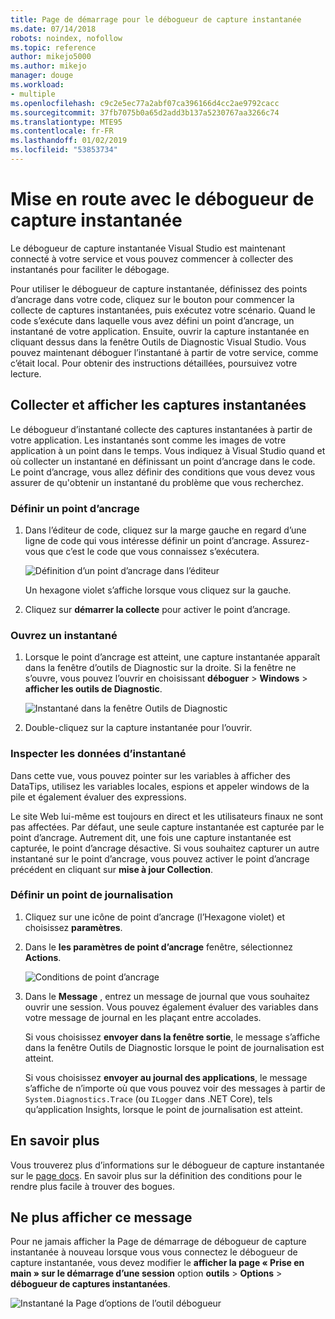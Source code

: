 ```yaml
---
title: Page de démarrage pour le débogueur de capture instantanée
ms.date: 07/14/2018
robots: noindex, nofollow
ms.topic: reference
author: mikejo5000
ms.author: mikejo
manager: douge
ms.workload:
- multiple
ms.openlocfilehash: c9c2e5ec77a2abf07ca396166d4cc2ae9792cacc
ms.sourcegitcommit: 37fb7075b0a65d2add3b137a5230767aa3266c74
ms.translationtype: MTE95
ms.contentlocale: fr-FR
ms.lasthandoff: 01/02/2019
ms.locfileid: "53853734"
---
```

# <a name="getting-started-with-the-snapshot-debugger"></a>Mise en route avec le débogueur de capture instantanée

Le débogueur de capture instantanée Visual Studio est maintenant connecté à votre service et vous pouvez commencer à collecter des instantanés pour faciliter le débogage.

Pour utiliser le débogueur de capture instantanée, définissez des points d’ancrage dans votre code, cliquez sur le bouton pour commencer la collecte de captures instantanées, puis exécutez votre scénario. Quand le code s’exécute dans laquelle vous avez défini un point d’ancrage, un instantané de votre application. Ensuite, ouvrir la capture instantanée en cliquant dessus dans la fenêtre Outils de Diagnostic Visual Studio. Vous pouvez maintenant déboguer l’instantané à partir de votre service, comme c’était local. Pour obtenir des instructions détaillées, poursuivez votre lecture.

## <a name="collect-and-view-snapshots"></a>Collecter et afficher les captures instantanées

Le débogueur d’instantané collecte des captures instantanées à partir de votre application. Les instantanés sont comme les images de votre application à un point dans le temps. Vous indiquez à Visual Studio quand et où collecter un instantané en définissant un point d’ancrage dans le code. Le point d’ancrage, vous allez définir des conditions que vous devez vous assurer de qu'obtenir un instantané du problème que vous recherchez.

### <a name="set-a-snappoint"></a>Définir un point d’ancrage

1. Dans l’éditeur de code, cliquez sur la marge gauche en regard d’une ligne de code qui vous intéresse définir un point d’ancrage. Assurez-vous que c’est le code que vous connaissez s’exécutera. 

    ![Définition d’un point d’ancrage dans l’éditeur](../media/snapshot-startpage-set-snappoint.png)

    Un hexagone violet s’affiche lorsque vous cliquez sur la gauche.

2. Cliquez sur **démarrer la collecte** pour activer le point d’ancrage.

### <a name="open-a-snapshot"></a>Ouvrez un instantané

1. Lorsque le point d’ancrage est atteint, une capture instantanée apparaît dans la fenêtre d’outils de Diagnostic sur la droite. Si la fenêtre ne s’ouvre, vous pouvez l’ouvrir en choisissant **déboguer** > **Windows** > **afficher les outils de Diagnostic**. 

    ![Instantané dans la fenêtre Outils de Diagnostic](../media/snapshot-startpage-diagsession-window.png)

2. Double-cliquez sur la capture instantanée pour l’ouvrir.

### <a name="inspect-snapshot-data"></a>Inspecter les données d’instantané

Dans cette vue, vous pouvez pointer sur les variables à afficher des DataTips, utilisez les variables locales, espions et appeler windows de la pile et également évaluer des expressions.

Le site Web lui-même est toujours en direct et les utilisateurs finaux ne sont pas affectées. Par défaut, une seule capture instantanée est capturée par le point d’ancrage. Autrement dit, une fois une capture instantanée est capturée, le point d’ancrage désactive. Si vous souhaitez capturer un autre instantané sur le point d’ancrage, vous pouvez activer le point d’ancrage précédent en cliquant sur **mise à jour Collection**.

### <a name="set-a-logpoint"></a>Définir un point de journalisation

1. Cliquez sur une icône de point d’ancrage (l’Hexagone violet) et choisissez **paramètres**.

2. Dans le **les paramètres de point d’ancrage** fenêtre, sélectionnez **Actions**.

    ![Conditions de point d’ancrage](../media/snapshot-startpage-logpoint.png)

3. Dans le **Message** , entrez un message de journal que vous souhaitez ouvrir une session. Vous pouvez également évaluer des variables dans votre message de journal en les plaçant entre accolades.

    Si vous choisissez **envoyer dans la fenêtre sortie**, le message s’affiche dans la fenêtre Outils de Diagnostic lorsque le point de journalisation est atteint. 

    Si vous choisissez **envoyer au journal des applications**, le message s’affiche de n’importe où que vous pouvez voir des messages à partir de `System.Diagnostics.Trace` (ou `ILogger` dans .NET Core), tels qu’application Insights, lorsque le point de journalisation est atteint.

## <a name="learn-more"></a>En savoir plus

Vous trouverez plus d’informations sur le débogueur de capture instantanée sur le [page docs](../debug-live-azure-applications.md). En savoir plus sur la définition des conditions pour le rendre plus facile à trouver des bogues.

## <a name="dont-show-me-this-again"></a>Ne plus afficher ce message

Pour ne jamais afficher la Page de démarrage de débogueur de capture instantanée à nouveau lorsque vous vous connectez le débogueur de capture instantanée, vous devez modifier le **afficher la page « Prise en main » sur le démarrage d’une session** option **outils**  >   **Options** > **débogueur de captures instantanées**. 

![Instantané la Page d’options de l’outil débogueur](../media/snapshot-startpage-tools-options.png)
